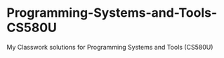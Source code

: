 # Programming-Systems-and-Tools-CS580U
My Classwork solutions for Programming Systems and Tools (CS580U) 
